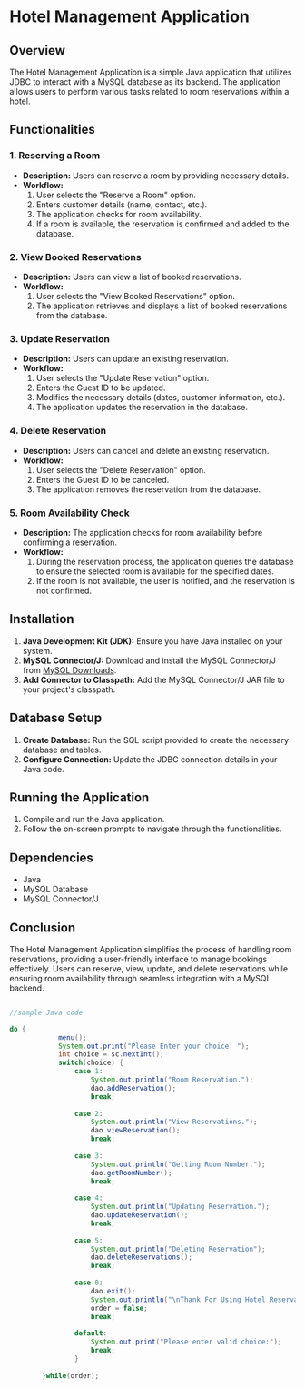 # Hotel Management Application

## Overview

The Hotel Management Application is a simple Java application that utilizes JDBC to interact with a MySQL database as its backend. The application allows users to perform various tasks related to room reservations within a hotel.

## Functionalities

### 1. Reserving a Room

- **Description:** Users can reserve a room by providing necessary details.
- **Workflow:**
  1. User selects the "Reserve a Room" option.
  2. Enters customer details (name, contact, etc.).
  3. The application checks for room availability.
  4. If a room is available, the reservation is confirmed and added to the database.

### 2. View Booked Reservations

- **Description:** Users can view a list of booked reservations.
- **Workflow:**
  1. User selects the "View Booked Reservations" option.
  2. The application retrieves and displays a list of booked reservations from the database.

### 3. Update Reservation

- **Description:** Users can update an existing reservation.
- **Workflow:**
  1. User selects the "Update Reservation" option.
  2. Enters the Guest ID to be updated.
  3. Modifies the necessary details (dates, customer information, etc.).
  4. The application updates the reservation in the database.

### 4. Delete Reservation

- **Description:** Users can cancel and delete an existing reservation.
- **Workflow:**
  1. User selects the "Delete Reservation" option.
  2. Enters the Guest ID to be canceled.
  3. The application removes the reservation from the database.

### 5. Room Availability Check

- **Description:** The application checks for room availability before confirming a reservation.
- **Workflow:**
  1. During the reservation process, the application queries the database to ensure the selected room is available for the specified dates.
  2. If the room is not available, the user is notified, and the reservation is not confirmed.

## Installation

1. **Java Development Kit (JDK):** Ensure you have Java installed on your system.
2. **MySQL Connector/J:** Download and install the MySQL Connector/J from [MySQL Downloads](https://dev.mysql.com/downloads/connector/j/).
3. **Add Connector to Classpath:** Add the MySQL Connector/J JAR file to your project's classpath.

## Database Setup

1. **Create Database:** Run the SQL script provided to create the necessary database and tables.
2. **Configure Connection:** Update the JDBC connection details in your Java code.

## Running the Application

1. Compile and run the Java application.
2. Follow the on-screen prompts to navigate through the functionalities.

## Dependencies

- Java
- MySQL Database
- MySQL Connector/J

## Conclusion

The Hotel Management Application simplifies the process of handling room reservations, providing a user-friendly interface to manage bookings effectively. Users can reserve, view, update, and delete reservations while ensuring room availability through seamless integration with a MySQL backend.

```Java

//sample Java code

do {
			menu();
			System.out.print("Please Enter your choice: ");
			int choice = sc.nextInt();
			switch(choice) {
				case 1:
					System.out.println("Room Reservation.");
					dao.addReservation();
					break;
					
				case 2:
					System.out.println("View Reservations.");
					dao.viewReservation();
					break;
					
				case 3:
					System.out.println("Getting Room Number.");
					dao.getRoomNumber();
					break;
					
				case 4:
					System.out.println("Updating Reservation.");
					dao.updateReservation();
					break;
					
				case 5:
					System.out.println("Deleting Reservation");
					dao.deleteReservations();
					break;
					
				case 0:
					dao.exit();
					System.out.println("\nThank For Using Hotel Reservation System.");
					order = false;
					break;
					
				default:
					System.out.print("Please enter valid choice:");
					break;
				}
			
		}while(order);
